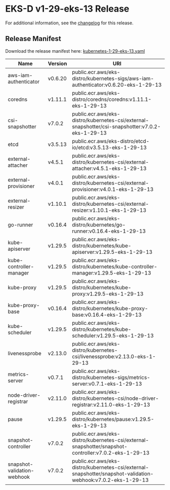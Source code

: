 # EKS-D v1-29-eks-13 Release

For additional information, see the [changelog](CHANGELOG-v1-29-eks-13.md) for this release.

## Release Manifest

Download the release manifest here: [kubernetes-1-29-eks-13.yaml](https://distro.eks.amazonaws.com/kubernetes-1-29/kubernetes-1-29-eks-13.yaml)

| Name | Version | URI |
|------|---------|-----|
| aws-iam-authenticator | v0.6.20 | public.ecr.aws/eks-distro/kubernetes-sigs/aws-iam-authenticator:v0.6.20-eks-1-29-13 |
| coredns | v1.11.1 | public.ecr.aws/eks-distro/coredns/coredns:v1.11.1-eks-1-29-13 |
| csi-snapshotter | v7.0.2 | public.ecr.aws/eks-distro/kubernetes-csi/external-snapshotter/csi-snapshotter:v7.0.2-eks-1-29-13 |
| etcd | v3.5.13 | public.ecr.aws/eks-distro/etcd-io/etcd:v3.5.13-eks-1-29-13 |
| external-attacher | v4.5.1 | public.ecr.aws/eks-distro/kubernetes-csi/external-attacher:v4.5.1-eks-1-29-13 |
| external-provisioner | v4.0.1 | public.ecr.aws/eks-distro/kubernetes-csi/external-provisioner:v4.0.1-eks-1-29-13 |
| external-resizer | v1.10.1 | public.ecr.aws/eks-distro/kubernetes-csi/external-resizer:v1.10.1-eks-1-29-13 |
| go-runner | v0.16.4 | public.ecr.aws/eks-distro/kubernetes/go-runner:v0.16.4-eks-1-29-13 |
| kube-apiserver | v1.29.5 | public.ecr.aws/eks-distro/kubernetes/kube-apiserver:v1.29.5-eks-1-29-13 |
| kube-controller-manager | v1.29.5 | public.ecr.aws/eks-distro/kubernetes/kube-controller-manager:v1.29.5-eks-1-29-13 |
| kube-proxy | v1.29.5 | public.ecr.aws/eks-distro/kubernetes/kube-proxy:v1.29.5-eks-1-29-13 |
| kube-proxy-base | v0.16.4 | public.ecr.aws/eks-distro/kubernetes/kube-proxy-base:v0.16.4-eks-1-29-13 |
| kube-scheduler | v1.29.5 | public.ecr.aws/eks-distro/kubernetes/kube-scheduler:v1.29.5-eks-1-29-13 |
| livenessprobe | v2.13.0 | public.ecr.aws/eks-distro/kubernetes-csi/livenessprobe:v2.13.0-eks-1-29-13 |
| metrics-server | v0.7.1 | public.ecr.aws/eks-distro/kubernetes-sigs/metrics-server:v0.7.1-eks-1-29-13 |
| node-driver-registrar | v2.11.0 | public.ecr.aws/eks-distro/kubernetes-csi/node-driver-registrar:v2.11.0-eks-1-29-13 |
| pause | v1.29.5 | public.ecr.aws/eks-distro/kubernetes/pause:v1.29.5-eks-1-29-13 |
| snapshot-controller | v7.0.2 | public.ecr.aws/eks-distro/kubernetes-csi/external-snapshotter/snapshot-controller:v7.0.2-eks-1-29-13 |
| snapshot-validation-webhook | v7.0.2 | public.ecr.aws/eks-distro/kubernetes-csi/external-snapshotter/snapshot-validation-webhook:v7.0.2-eks-1-29-13 |
